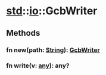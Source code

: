 # [std](/libs/std/)::[io](/libs/std/io/)::GcbWriter

## Methods
### fn new(path:&nbsp;[String](/libs/std/core/type.String.md)):&nbsp;[GcbWriter](/libs/std/io/type.GcbWriter.md)<Badge text="native" /><Badge text="static" />
### fn write(v:&nbsp;[any](/libs/std/core/type.any.md)):&nbsp;any?<Badge text="native" />
